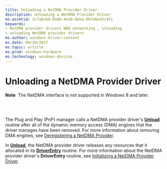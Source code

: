```yaml
---
title: Unloading a NetDMA Provider Driver
description: Unloading a NetDMA Provider Driver
ms.assetid: 2c7a0cbd-0a88-4e10-8eba-0b7e6e42c4fc
keywords:
- NetDMA provider drivers WDK networking , unloading
- unloading NetDMA provider drivers
ms.author: windows-driver-content
ms.date: 04/20/2017
ms.topic: article
ms.prod: windows-hardware
ms.technology: windows-devices
---
```


# Unloading a NetDMA Provider Driver


**Note**  The NetDMA interface is not supported in Windows 8 and later.

 

## <a href="" id="ddk-unloading-a-netdma-provider-driver-ng"></a>


The Plug and Play (PnP) manager calls a NetDMA provider driver's [**Unload**](https://msdn.microsoft.com/library/windows/hardware/ff564886) routine after all of the dynamic memory access (DMA) engines that the driver manages have been removed. For more information about removing DMA engines, see [Deregistering a NetDMA Provider](deregistering-a-netdma-provider.md).

In [**Unload**](https://msdn.microsoft.com/library/windows/hardware/ff564886), the NetDMA provider driver releases any resources that it allocated in its [**DriverEntry**](https://msdn.microsoft.com/library/windows/hardware/ff544113) routine. For more information about the NetDMA provider driver's **DriverEntry** routine, see [Initializing a NetDMA Provider Driver](initializing-a-netdma-provider-driver.md).

 

 





